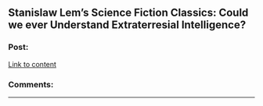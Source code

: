 ## Stanislaw Lem’s Science Fiction Classics: Could we ever Understand Extraterresial Intelligence?

### Post:

[Link to content](https://youtu.be/m1lkrkM55RE)

### Comments:

---

